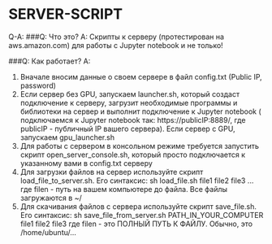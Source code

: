 # SERVER-SCRIPT

Q-A:
###Q: Что это?
A: Скрипты к серверу (протестирован на aws.amazon.com) для работы с
Jupyter notebook и не только!

###Q: Как работает?
A:
1. Вначале вносим данные о своем сервере в файл config.txt (Public IP, password)
2. Если сервер без GPU, запускаем launcher.sh, который создаст подключение к серверу, загрузит
необходимые программы и библиотеки на сервер и выполнит подключение к Jupyter notebook ( подключаемся к Jupyter notebook так: https://publicIP:8889/, где publicIP - публичный IP вашего сервера). Если сервер с GPU, запускаем gpu_launcher.sh
3. Для работы с сервером в консольном режиме требуется запустить скрипт
open_server_console.sh, который просто подключается к указанному вами в config.txt
серверу
4. Для загрузки файлов на сервер используйте скрипт load_file_to_server.sh. Его синтаксис:
sh load_file.sh file1 file2 file3 ...
где filen - путь на вашем компьютере до файла. Все файлы загружаются в ~/
5. Для скачивания файлов с сервера используйте скрипт save_file.sh. Его синтаксис:
sh save_file_from_server.sh PATH_IN_YOUR_COMPUTER file1 file2 file3
где filen - это ПОЛНЫЙ ПУТЬ К ФАЙЛУ. Обычно, это /home/ubuntu/...
